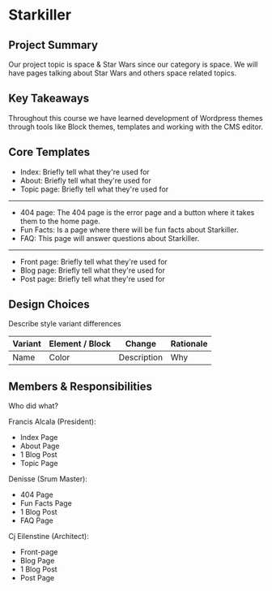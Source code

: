 # Starkiller

## Project Summary

Our project topic is space & Star Wars since our category is space. We will have pages talking about Star Wars and others space related topics.

## Key Takeaways

Throughout this course we have learned development of Wordpress themes through tools like Block themes, templates and working with the CMS editor.

## Core Templates

- Index: Briefly tell what they're used for
- About: Briefly tell what they're used for
- Topic page: Briefly tell what they're used for

---

- 404 page: The 404 page is the error page and a button where it takes them to the home page.
- Fun Facts: Is a page where there will be fun facts about Starkiller.
- FAQ: This page will answer questions about Starkiller.

---

- Front page: Briefly tell what they're used for
- Blog page: Briefly tell what they're used for
- Post page: Briefly tell what they're used for

## Design Choices

Describe style variant differences

| Variant | Element / Block | Change      | Rationale |
| ------- | --------------- | ----------- | --------- |
| Name    | Color           | Description | Why       |

## Members & Responsibilities

Who did what?

Francis Alcala (President):

- Index Page
- About Page
- 1 Blog Post
- Topic Page

Denisse (Srum Master):

- 404 Page
- Fun Facts Page
- 1 Blog Post
- FAQ Page

Cj Eilenstine (Architect):

- Front-page
- Blog Page
- 1 Blog Post
- Post Page
